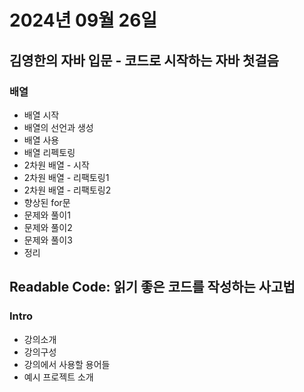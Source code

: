 # 2024년 09월 26일

## 김영한의 자바 입문 - 코드로 시작하는 자바 첫걸음

### 배열

- 배열 시작
- 배열의 선언과 생성
- 배열 사용
- 배열 리펙토링
- 2차원 배열 - 시작
- 2차원 배열 - 리팩토링1
- 2차원 배열 - 리팩토링2
- 향상된 for문
- 문제와 풀이1
- 문제와 풀이2
- 문제와 풀이3
- 정리

## Readable Code: 읽기 좋은 코드를 작성하는 사고법

### Intro

- 강의소개
- 강의구성
- 강의에서 사용할 용어들
- 예시 프로젝트 소개
